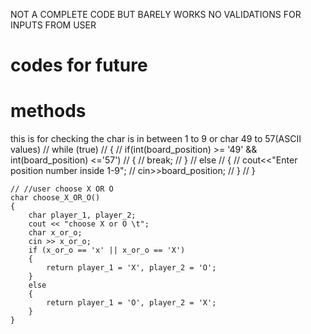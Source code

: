 NOT A COMPLETE CODE BUT BARELY WORKS 
NO VALIDATIONS FOR INPUTS FROM USER



codes for future
====================
methods
========
this is for checking the char is in between 1 to 9 or char 49 to 57(ASCII values)
        // while (true)
        // {
        //     if(int(board_position) >= '49' && int(board_position) <='57')
        //     {
        //         break;
        //     }
        //     else
        //     {
        //         cout<<"Enter position number inside 1-9";
        //         cin>>board_position;
        //     }
        // }
        


    // //user choose X OR O
    char choose_X_OR_O()
    {
        char player_1, player_2;
        cout << "choose X or O \t";
        char x_or_o;
        cin >> x_or_o;
        if (x_or_o == 'x' || x_or_o == 'X')
        {
            return player_1 = 'X', player_2 = 'O';
        }
        else
        {
            return player_1 = 'O', player_2 = 'X';
        }
    }

